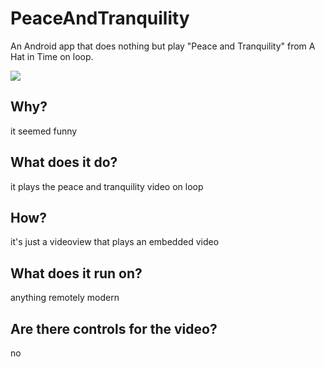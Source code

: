 # PeaceAndTranquility
An Android app that does nothing but play "Peace and Tranquility" from A Hat in Time on loop.

![](https://user-images.githubusercontent.com/35669235/184527304-0942c174-f6e6-492b-a802-4b6856f8e9cd.gif)

## Why?
it seemed funny

## What does it do?
it plays the peace and tranquility video on loop

## How?
it's just a videoview that plays an embedded video

## What does it run on?
anything remotely modern

## Are there controls for the video?
no
